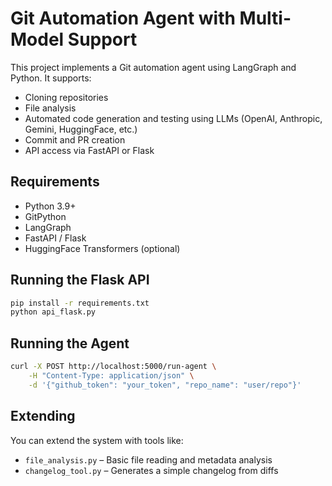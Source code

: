
# Git Automation Agent with Multi-Model Support

This project implements a Git automation agent using LangGraph and Python. It supports:

- Cloning repositories
- File analysis
- Automated code generation and testing using LLMs (OpenAI, Anthropic, Gemini, HuggingFace, etc.)
- Commit and PR creation
- API access via FastAPI or Flask

## Requirements

- Python 3.9+
- GitPython
- LangGraph
- FastAPI / Flask
- HuggingFace Transformers (optional)

## Running the Flask API

```bash
pip install -r requirements.txt
python api_flask.py
```

## Running the Agent

```bash
curl -X POST http://localhost:5000/run-agent \
    -H "Content-Type: application/json" \
    -d '{"github_token": "your_token", "repo_name": "user/repo"}'
```

## Extending

You can extend the system with tools like:
- `file_analysis.py` – Basic file reading and metadata analysis
- `changelog_tool.py` – Generates a simple changelog from diffs

